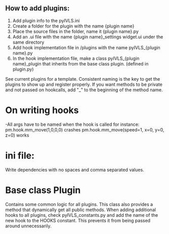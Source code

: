 ## How to add plugins:
1. Add plugin info to the pyIVLS.ini 
2. Create a folder for the plugin with the name {plugin name}
3. Place the source files in the folder, name it {plugin name}.py
4. Add an .ui file with the name {plugin name}_settings widget.ui under the same directory
5. Add hook implementation file in /plugins with the name pyIVLS_{plugin name}.py
6. In the hook implementation file, make a class pyIVLS_{plugin name}_plugin that inherits from the base class plugin. (defined in plugin.py)

See current plugins for a template. Consistent naming is the key to get the plugins to show up and register properly.
If you want methods to be private and not passed on hookcalls, add "_" to the beginning of the method name.


# On writing hooks
-All args have to be named when the hook is called
for instance:
pm.hook.mm_move(1,0,0,0) crashes
pm.hook.mm_move(speed=1, x=0, y=0, z=0) works


# ini file:
Write dependencies with no spaces and comma separated values.


# Base class Plugin
Contains some common logic for all plugins. This class also provides a method that dynamically get all public methods. 
When adding additional hooks to all plugins, check pyIVLS_constants.py and add the name of the new hook to the HOOKS constant. 
This prevents it from being passed around unnecessarily.
